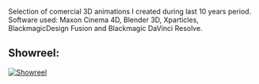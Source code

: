 Selection of comercial 3D animations I created during last 10 years period. <br>
Software used: Maxon Cinema 4D, Blender 3D, Xparticles, BlackmagicDesign Fusion and Blackmagic DaVinci Resolve.<br>

## Showreel:

[![Showreel](https://img.youtube.com/vi/fkdu5jjnRek/0.jpg)](https://youtu.be/fkdu5jjnRek)
